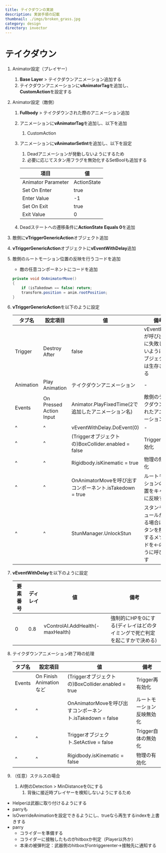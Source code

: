 ```yaml
---
title: テイクダウンの実装
description: 実装手順の記載
thumbnail: ./imgs/broken_grass.jpg
category: design
directory: invector
---
```


# テイクダウン

1. Animator設定（プレイヤー）
   1. **Base Layer** > テイクダウンアニメーション追加する
   2. テイクダウンアニメーションに**vAnimatorTag**を追加し、**CustomAction**を設定する
2. Animator設定（敵側）
   1. **Fullbody** > テイクダウンされた際のアニメーション追加
   2. アニメーションに**vAnimatorTag**を追加し、以下を追加
      1. CustomAction
   3. アニメーションに**vAnimatorSetInt**を追加し、以下を設定
      1. Deadアニメーションが発動しないようにするため
      2. 必要に応じてスタン用フラグを無効化するSetBoolも追加する

        |項目|値|
        |---|---|
        |Animator Parameter|ActionState|
        |Set On Enter|true|
        |Enter Value|-1|
        |Set On Exit|true|
        |Exit Value|0|

   4. Deadステートへの遷移条件に**ActionState Equals 0**を追加
3. 敵側に**vTriggerGenericAction**オブジェクト追加
4. **vTriggerGenericAction**オブジェクトに**vEventWithDelay**追加
5. 敵側のルートモーション位置の反映を行うコードを追加
    - 敵の任意コンポーネントにコードを追加

    ``` csharp
    private void OnAnimatorMove()
    {
        if (isTakedown == false) return;
        transform.position = anim.rootPosition;
    }
    ```

6. **vTriggerGenericAction**を以下のように設定

    |タブ名|設定項目|値|備考|
    |---|---|---|---|
    |Trigger|Destroy After|false|vEventDelayが呼び出しに失敗しないようにオブジェクトは生存させる|
    |Animation|Play Animation|テイクダウンアニメーション|-|
    |Events|On Pressed Action Input|Animator.PlayFixedTime(2で追加したアニメーション名)|敵側のテイクダウンされたアニメーション|
    |^  |^  |vEventWithDelay.DoEvent(0)|-|
    |^  |^  |(Triggerオブジェクトの)BoxCollider.enabled = false|Triggerの無効化|
    |^  |^  |Rigidbody.isKinematic = true|物理の無効化|
    |^  |^  |OnAnimatorMoveを呼び出すコンポーネント.isTakedown = true|ルートモーションの位置をキャラに反映する|
    |^  |^  |StunManager.UnlockStun|スタンモジュールがある場合はスタンを解除するメソッドを←のように呼び出す|

7. **vEventWithDelay**を以下のように設定

    |要素番号|ディレイ|値|備考|
    |---|---|---|---|
    |0|0.8|vControlAI.AddHealth(-maxHealth)|強制的にHPを0にする(ディレイはどのタイミングで死亡判定を起こすかで決める)|

8. テイクダウンアニメーション終了時の処理

    |タブ名|設定項目|値|備考|
    |---|---|---|---|
    |Events|On Finish Animationなど|(Triggerオブジェクトの)BoxCollider.enabled = true|Trigger再有効化|
    |^  |^  |OnAnimatorMoveを呼び出すコンポーネント.isTakedown = false|ルートモーション反映無効化|
    |^  |^  |Triggerオブジェクト.SetActive = false|Trigger自体の無効化|
    |^  |^  |Rigidbody.isKinematic = false|物理の有効化|

9. （任意）ステルスの場合
   1. AI側のDetection > MinDistanceを0にする
      1. 背後に接近時プレイヤーを検知しないようにするため



- Helperは武器に取り付けるようにする
- parryも
- IsOverrideAnimationを設定できるようにし、trueなら再生するindexを上書きする
- parry
  - コライダーを準備する
  - コライダーに接触したものがhitboxか判定（Player以外か）
  - 本来の被弾判定：武器側のhitboxがontriggerenter→接触先に通知する